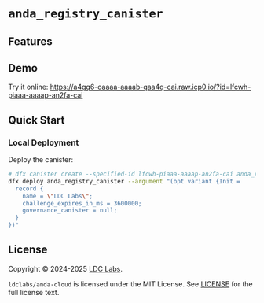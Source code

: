 # `anda_registry_canister`

## Features

## Demo

Try it online: https://a4gq6-oaaaa-aaaab-qaa4q-cai.raw.icp0.io/?id=lfcwh-piaaa-aaaap-an2fa-cai

## Quick Start

### Local Deployment

Deploy the canister:
```bash
# dfx canister create --specified-id lfcwh-piaaa-aaaap-an2fa-cai anda_registry_canister
dfx deploy anda_registry_canister --argument "(opt variant {Init =
  record {
    name = \"LDC Labs\";
    challenge_expires_in_ms = 3600000;
    governance_canister = null;
  }
})"
```

## License
Copyright © 2024-2025 [LDC Labs](https://github.com/ldclabs).

`ldclabs/anda-cloud` is licensed under the MIT License. See [LICENSE](../../LICENSE) for the full license text.